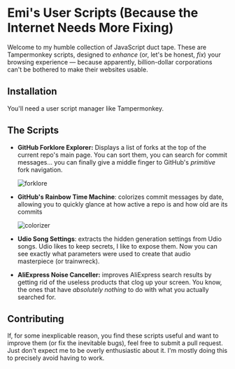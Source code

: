# Emi's User Scripts (Because the Internet Needs More Fixing)

Welcome to my humble collection of JavaScript duct tape. These are Tampermonkey scripts, designed to *enhance* (or, let's be honest, *fix*) your browsing experience — because apparently, billion-dollar corporations can't be bothered to make their websites usable.

## Installation

You'll need a user script manager like Tampermonkey.

## The Scripts

- **GitHub Forklore Explorer:** Displays a list of forks at the top of the current repo's main page. You can sort them, you can search for commit messages... you can finally give a middle finger to GitHub's *primitive* fork navigation.

  ![forklore](https://github.com/user-attachments/assets/5bed89c4-ffb8-466d-b15d-9e681d6a50fb)

- **GitHub's Rainbow Time Machine**: colorizes commit messages by date, allowing you to quickly glance at how active a repo is and how old are its commits

  ![colorizer](https://github.com/user-attachments/assets/6c257be0-f4da-4390-90aa-c2b4272b0da5)

- **Udio Song Settings**: extracts the hidden generation settings from Udio songs. Udio likes to keep secrets, I like to expose them. Now you can see exactly what parameters were used to create that audio masterpiece (or trainwreck).

- **AliExpress Noise Canceller:** improves AliExpress search results by getting rid of the useless products that clog up your screen. You know, the ones that have *absolutely nothing* to do with what you actually searched for.

## Contributing

If, for some inexplicable reason, you find these scripts useful and want to improve them (or fix the inevitable bugs), feel free to submit a pull request.  Just don't expect me to be overly enthusiastic about it.  I'm mostly doing this to precisely avoid having to work.
